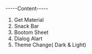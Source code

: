 -----Content-----
<br>
1. Get Material
2. Snack Bar
3. Bootom Sheet
4. Dialog Alart
5. Theme Change( Dark & Light)
